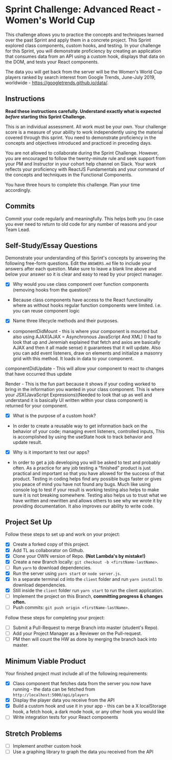 # Sprint Challenge: Advanced React - Women's World Cup

This challenge allows you to practice the concepts and techniques learned over the past Sprint and apply them in a concrete project. This Sprint explored class components, custom hooks, and testing. In your challenge for this Sprint, you will demonstrate proficiency by creating an application that consumes data from an API using a custom hook, displays that data on the DOM, and tests your React components.

The data you will get back from the server will be the Women's World Cup players ranked by search interest from Google Trends, June-July 2019, worldwide - https://googletrends.github.io/data/.

## Instructions

**Read these instructions carefully. Understand exactly what is expected _before_ starting this Sprint Challenge.**

This is an individual assessment. All work must be your own. Your challenge score is a measure of your ability to work independently using the material covered through this sprint. You need to demonstrate proficiency in the concepts and objectives introduced and practiced in preceding days.

You are not allowed to collaborate during the Sprint Challenge. However, you are encouraged to follow the twenty-minute rule and seek support from your PM and Instructor in your cohort help channel on Slack. Your work reflects your proficiency with ReactJS Fundamentals and your command of the concepts and techniques in the Functional Components.

You have three hours to complete this challenge. Plan your time accordingly.

## Commits

Commit your code regularly and meaningfully. This helps both you (in case you ever need to return to old code for any number of reasons and your Team Lead.

## Self-Study/Essay Questions

Demonstrate your understanding of this Sprint's concepts by answering the following free-form questions. Edit the `ANSWERS.md` file to include your answers after each question. Make sure to leave a blank line above and below your answer so it is clear and easy to read by your project manager.

- [X] Why would you use class component over function components (removing hooks from the question)?

* Because class components have access to the React functionality where as without hooks regular function components were limited.
 i.e. you can reuse component logic 

- [X] Name three lifecycle methods and their purposes.

* componentDidMount - this is where your component is mounted but also using AJAX(AJAX = Asynchronous JavaScript And XML)
(I had to look that up and Jeremiah explained that fetch and axios are basically AJAX and then it all made sense)
 it guarantees that it will update. Also you can add event listeners, draw on elements and initialize a masonry grid with this method. It loads in data to your component.

componentDidUpdate - This will allow your component to react to changes that have occurred thus update

Render - This is the fun part because it shows if your coding worked to bring in the information you wanted in your class component. This is where your JSX(JavaScript Expressions)(Needed to look that up as well and understand it is basically UI written within your class component) is returned for your component.


- [X] What is the purpose of a custom hook?

* In order to create a reusable way to get information back on the behavior of your code; managing event listeners, controlled inputs, 
This is accomplished by using the useState hook to track behavior and update result.


- [X] Why is it important to test our apps?

*  In order to get a job developing you will be asked to test and probably often. As a practice for any job testing a “finished” product is just practical and important so that you have allowed for the success of that product. Testing in coding helps find any possible bugs faster or gives you peace of mind you have not found any bugs. Much like using console log to test if your result is working testing also helps to make sure it is not breaking somewhere. Testing also helps us to trust what we have written and rewritten and allows others to see why we wrote it by providing documentation. It also improves our ability to write code. 

## Project Set Up

Follow these steps to set up and work on your project:

- [X] Create a forked copy of this project.
- [X] Add TL as collaborator on Github.
- [X] Clone your OWN version of Repo. **(Not Lambda's by mistake!)**
- [X] Create a new Branch locally: `git checkout -b <firstName-lastName>`.
- [ ] Run `yarn` to download dependencies.
- [X] Run the server using `yarn start` or `node server.js`.
- [X] In a separate terminal cd into the `client` folder and run `yarn install` to download dependencies.
- [X] Still inside the `client` folder run `yarn start` to run the client application.
- [ ] Implement the project on this Branch, **committing progress & changes often.**
- [ ] Push commits: `git push origin <firstName-lastName>`.

Follow these steps for completing your project:

- [ ] Submit a Pull-Request to merge <firstName-lastName> Branch into master (student's  Repo).
- [ ] Add your Project Manager as a Reviewer on the Pull-request.
- [ ] PM then will count the HW as done by merging the branch back into master.

## Minimum Viable Product

Your finished project must include all of the following requirements:

- [X] Class component that fetches data from the server you now have running - the data can be fetched from `http://localhost:5000/api/players`
- [X] Display the player data you receive from the API
- [X] Build a custom hook and use it in your app - this can be a 
X localStorage hook, 
a fetch hook, a dark mode hook, or any other hook you would like
- [ ] Write integration tests for your React components

## Stretch Problems

- [ ] Implement another custom hook
- [ ] Use a graphing library to graph the data you received from the API
